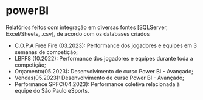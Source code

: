# powerBI

Relatórios feitos com integração em diversas fontes [SQLServer, Excel/Sheets, .csv], de acordo com os databases criados

- C.O.P.A Free Fire (03.2023): Performance dos jogadores e equipes em 3 semanas de competição;
- LBFF8 (10.2022): Performance dos jogadores e equipes durante toda a competição;
- Orçamento(05.2023): Desenvolvimento de curso Power BI - Avançado;
- Vendas(05.2023): Desenvolvimento de curso Power BI - Avançado;
- Performance SPFC(04.2023): Performance coletiva relacionada à equipe do São Paulo eSports.
